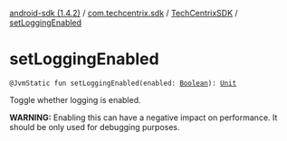 [android-sdk (1.4.2)](../../index.md) / [com.techcentrix.sdk](../index.md) / [TechCentrixSDK](index.md) / [setLoggingEnabled](./set-logging-enabled.md)

# setLoggingEnabled

`@JvmStatic fun setLoggingEnabled(enabled: `[`Boolean`](https://kotlinlang.org/api/latest/jvm/stdlib/kotlin/-boolean/index.html)`): `[`Unit`](https://kotlinlang.org/api/latest/jvm/stdlib/kotlin/-unit/index.html)

Toggle whether logging is enabled.

**WARNING:** Enabling this can have a negative impact on performance. It should be only used for debugging purposes.

